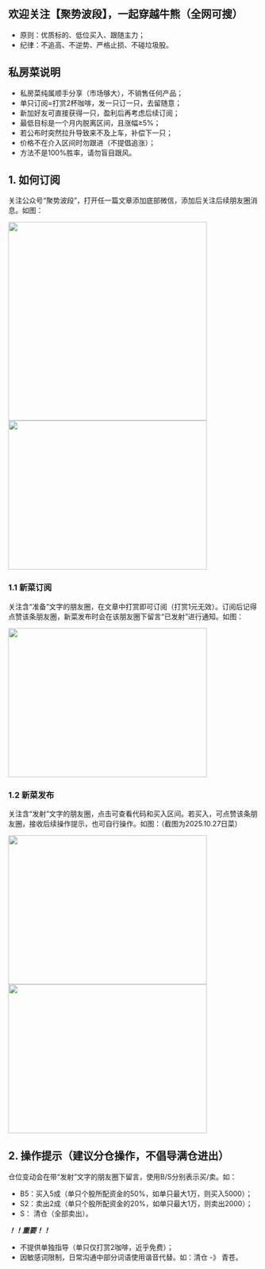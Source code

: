 ## 欢迎关注【聚势波段】，一起穿越牛熊（全网可搜）
- 原则：优质标的、低位买入、跟随主力；
- 纪律：不追高、不逆势、严格止损、不碰垃圾股。

## 私房菜说明
- 私房菜纯属顺手分享（市场够大），不销售任何产品；
- 单只订阅=打赏2杯咖啡，发一只订一只，去留随意；
- 新加好友可直接获得一只，盈利后再考虑后续订阅；
- 最低目标是一个月内脱离区间，且涨幅≥5%；
- 若公布时突然拉升导致来不及上车，补偿下一只；
- 价格不在介入区间时勿跟进（不提倡追涨）；
- 方法不是100%胜率，请勿盲目跟风。


## 1. 如何订阅
关注公众号“聚势波段”，打开任一篇文章添加底部微信，添加后关注后续朋友圈消息。如图：

<img src="https://gitee.com/devin_sul/jushibd/raw/master/gongzhonghao.jpg" width="400" height="400">


<img src="https://gitee.com/devin_sul/jushibd/raw/master/shengming.jpg" width="400" height="300">

###    1.1 新菜订阅
关注含“准备”文字的朋友圈，在文章中打赏即可订阅（打赏1元无效）。订阅后记得点赞该条朋友圈，新菜发布时会在该朋友圈下留言“已发射”进行通知。如图：

<img src="https://gitee.com/devin_sul/jushibd/raw/master/zhunbei.jpg" width="400" height="300">

###    1.2 新菜发布
关注含“发射”文字的朋友圈，点击可查看代码和买入区间。若买入，可点赞该条朋友圈，接收后续操作提示，也可自行操作。如图：（截图为2025.10.27日菜）

<img src="https://gitee.com/devin_sul/jushibd/raw/master/fashe.jpg" width="400" height="300">

<img src="https://gitee.com/devin_sul/jushibd/raw/master/daima_qujian.jpg" width="400" height="300">

## 2. 操作提示（建议分仓操作，不倡导满仓进出）
仓位变动会在带“发射”文字的朋友圈下留言，使用B/S分别表示买/卖。如：
- B5：买入5成（单只个股所配资金的50%，如单只最大1万，则买入5000）；
- S2：卖出2成（单只个股所配资金的20%，如单只最大1万，则卖出2000）；
-  S： 清仓（全部卖出）。

***！！重要！！***
- 不提供单独指导（单只仅打赏2咖啡，近乎免费）；
- 因敏感词限制，日常沟通中部分词语使用谐音代替。如：清仓 -》 青苍。
